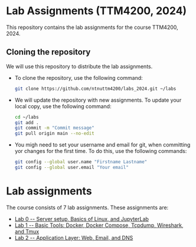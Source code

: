 # Lab Assignments (TTM4200, 2024)
This repository contains the lab assignments for the course TTM4200, 2024. 

<!-- Instructions for cloning the repository: -->
## Cloning the repository

We will use this repository to distribute the lab assignments. 

- To clone the repository, use the following command:

    ```bash
    git clone https://github.com/ntnuttm4200/labs_2024.git ~/labs
    ```
- We will update the repository with new assignments. To update your local copy, use the following command:

    ```bash
    cd ~/labs
    git add .
    git commit -m "Commit message"
    git pull origin main --no-edit
    ```

- You migh need to set your username and email for git, when committing yor changes for the first time. To do this, use the following commands:

    ```bash
    git config --global user.name "Firstname Lastname"
    git config --global user.email "Your email"
    ```

# Lab assignments

The course consists of 7 lab assignments. These assignments are:

- [Lab 0 -- Server setup, Basics of Linux, and JupyterLab](00-lab0/README.md)
- [Lab 1 -- Basic Tools: Docker, Docker Compose, Tcpdump, Wireshark, and Tmux](01-lab1/README.md)
- [Lab 2 -- Application Layer: Web, Email, and DNS](02-lab2/README.md)
